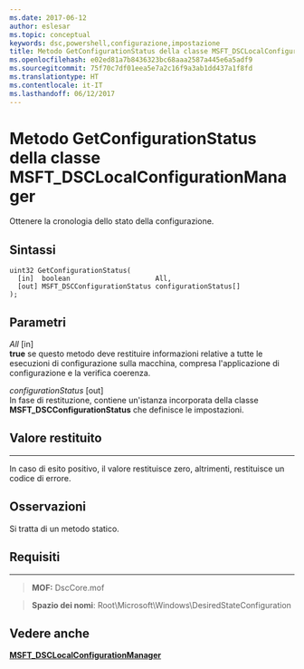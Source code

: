 ```yaml
---
ms.date: 2017-06-12
author: eslesar
ms.topic: conceptual
keywords: dsc,powershell,configurazione,impostazione
title: Metodo GetConfigurationStatus della classe MSFT_DSCLocalConfigurationManager
ms.openlocfilehash: e02ed81a7b8436323bc68aaa2587a445e6a5adf9
ms.sourcegitcommit: 75f70c7df01eea5e7a2c16f9a3ab1dd437a1f8fd
ms.translationtype: HT
ms.contentlocale: it-IT
ms.lasthandoff: 06/12/2017
---
```

# <a name="getconfigurationstatus-method-of-the-msftdsclocalconfigurationmanager-class"></a>Metodo GetConfigurationStatus della classe MSFT_DSCLocalConfigurationManager

Ottenere la cronologia dello stato della configurazione.

<a name="syntax"></a>Sintassi
------

```mof
uint32 GetConfigurationStatus(
  [in]  boolean                     All,
  [out] MSFT_DSCConfigurationStatus configurationStatus[]
);
```

<a name="parameters"></a>Parametri
----------

*All* \[in\]  
**true** se questo metodo deve restituire informazioni relative a tutte le esecuzioni di configurazione sulla macchina, compresa l'applicazione di configurazione e la verifica coerenza.

*configurationStatus* \[out\]  
In fase di restituzione, contiene un'istanza incorporata della classe **MSFT_DSCConfigurationStatus** che definisce le impostazioni.

## <a name="return-value"></a>Valore restituito
------------

In caso di esito positivo, il valore restituisce zero, altrimenti, restituisce un codice di errore.

## <a name="remarks"></a>Osservazioni

Si tratta di un metodo statico.

## <a name="requirements"></a>Requisiti
------------
>**MOF:** DscCore.mof

>**Spazio dei nomi**: Root\Microsoft\Windows\DesiredStateConfiguration


## <a name="see-also"></a>Vedere anche


[**MSFT_DSCLocalConfigurationManager**](msft-dsclocalconfigurationmanager.md)


 

 



